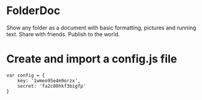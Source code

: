 # FolderDoc
Show any folder as a document with basic formatting, pictures and running text. Share with friends. Publish to the world.

# Create and import a config.js file

```
var config = {
	key: '1wmeo95e4m9orzx',
	secret: 'fa2c80hkf3bigfp'
}
```
